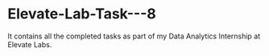 # Elevate-Lab-Task---8
It contains all the completed tasks as part of my Data Analytics Internship at Elevate Labs.

